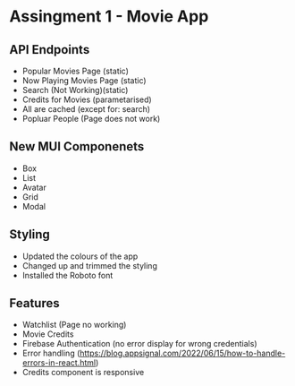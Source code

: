 # Assingment 1 - Movie App

## API Endpoints

-   Popular Movies Page (static)
-   Now Playing Movies Page (static)
-   Search (Not Working)(static)
-   Credits for Movies (parametarised)
-   All are cached (except for: search)
-   Popluar People (Page does not work)

## New MUI Componenets

-   Box
-   List
-   Avatar
-   Grid
-   Modal

## Styling

-   Updated the colours of the app
-   Changed up and trimmed the styling
-   Installed the Roboto font

## Features

-   Watchlist (Page no working)
-   Movie Credits
-   Firebase Authentication (no error display for wrong credentials)
-   Error handling (https://blog.appsignal.com/2022/06/15/how-to-handle-errors-in-react.html)
-   Credits component is responsive
